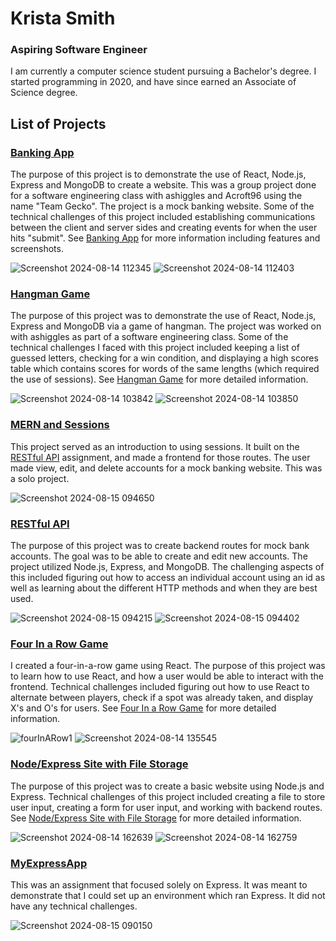 # Krista Smith
### Aspiring Software Engineer

I am currently a computer science student pursuing a Bachelor's degree. I started programming in 2020, and have since earned an Associate of Science degree. 

## List of Projects

### [Banking App](https://github.com/KristaSmith247/KristaSmith247.github.io/tree/main/MERN-Banking-App)
The purpose of this project is to demonstrate the use of React, Node.js, Express and MongoDB to create a website. This was a group project done for a software engineering class with ashiggles and Acroft96 using the name "Team Gecko". The project is a mock banking website. Some of the technical challenges of this project included establishing communications between the client and server sides and creating events for when the user hits "submit". See [Banking App](https://github.com/KristaSmith247/KristaSmith247.github.io/tree/main/MERN-Banking-App) for more information including features and screenshots.

![Screenshot 2024-08-14 112345](https://github.com/user-attachments/assets/ccbdc9df-9e4c-4891-a6c9-b8482b4d90b2)
![Screenshot 2024-08-14 112403](https://github.com/user-attachments/assets/7612dd74-14a6-4f81-b4ea-588e191f189f)

### [Hangman Game](https://github.com/KristaSmith247/KristaSmith247.github.io/tree/main/MERN-Hangman)

The purpose of this project was to demonstrate the use of React, Node.js, Express and MongoDB via a game of hangman. The project was worked on with ashiggles as part of a software engineering class. Some of the technical challenges I faced with this project included keeping a list of guessed letters, checking for a win condition, and displaying a high scores table which contains scores for words of the same lengths (which required the use of sessions). See [Hangman Game](https://github.com/KristaSmith247/KristaSmith247.github.io/tree/main/MERN-Hangman) for more detailed information.

![Screenshot 2024-08-14 103842](https://github.com/user-attachments/assets/6ae1d389-3670-409d-b432-81c64f101cd5)
![Screenshot 2024-08-14 103850](https://github.com/user-attachments/assets/b5d0d5ce-efee-4ef7-a2c7-38a06c65dcbd)

### [MERN and Sessions](https://github.com/KristaSmith247/KristaSmith247.github.io/tree/main/MERN-Sessions)
This project served as an introduction to using sessions. It built on the [RESTful API](https://github.com/KristaSmith247/KristaSmith247.github.io/tree/main/RESTful%20API) assignment, and made a frontend for those routes. The user made view, edit, and delete accounts for a mock banking website. This was a solo project.

![Screenshot 2024-08-15 094650](https://github.com/user-attachments/assets/67146850-6f8a-47e6-a4bf-f8ef0beea90a)



### [RESTful API](https://github.com/KristaSmith247/KristaSmith247.github.io/tree/main/RESTful%20API)
The purpose of this project was to create backend routes for mock bank accounts. The goal was to be able to create and edit new accounts. The project utilized Node.js, Express, and MongoDB. The challenging aspects of this included figuring out how to access an individual account using an id as well as learning about the different HTTP methods and when they are best used. 

![Screenshot 2024-08-15 094215](https://github.com/user-attachments/assets/28da6f72-fa34-4017-a174-bb9faed234e7)
![Screenshot 2024-08-15 094402](https://github.com/user-attachments/assets/3ae37a41-4d22-4912-bd25-eefa48130d6b)


### [Four In a Row Game](https://github.com/KristaSmith247/KristaSmith247.github.io/tree/main/FourInARow)
I created a four-in-a-row game using React. The purpose of this project was to learn how to use React, and how a user would be able to interact with the frontend. Technical challenges included figuring out how to use React to alternate between players, check if a spot was already taken, and display X's and O's for users. See [Four In a Row Game](https://github.com/KristaSmith247/KristaSmith247.github.io/tree/main/FourInARow) for more detailed information.

![fourInARow1](https://github.com/user-attachments/assets/ebb3c109-bfb9-4e36-97a3-c5f4e6936a4b)
![Screenshot 2024-08-14 135545](https://github.com/user-attachments/assets/f6403bd8-fa79-49de-b7fa-e1cc7561b1e4)

### [Node/Express Site with File Storage](https://github.com/KristaSmith247/KristaSmith247.github.io/tree/main/NodeExpressWebsite)
The purpose of this project was to create a basic website using Node.js and Express. Technical challenges of this project included creating a file to store user input, creating a form for user input, and working with backend routes. See  [Node/Express Site with File Storage](https://github.com/KristaSmith247/KristaSmith247.github.io/tree/main/NodeExpressWebsite) for more detailed information.

![Screenshot 2024-08-14 162639](https://github.com/user-attachments/assets/f4eb950b-8adf-4741-a3ad-50030cc24aec)
![Screenshot 2024-08-14 162759](https://github.com/user-attachments/assets/c21dec39-c67d-44b6-bd6c-f72df194f48c)

### [MyExpressApp](https://github.com/KristaSmith247/KristaSmith247.github.io/tree/main/MyExpressApp)
This was an assignment that focused solely on Express. It was meant to demonstrate that I could set up an environment which ran Express. It did not have any technical challenges.

![Screenshot 2024-08-15 090150](https://github.com/user-attachments/assets/9d3284f1-d6f8-43c4-a5a6-ddfca8574c58)
